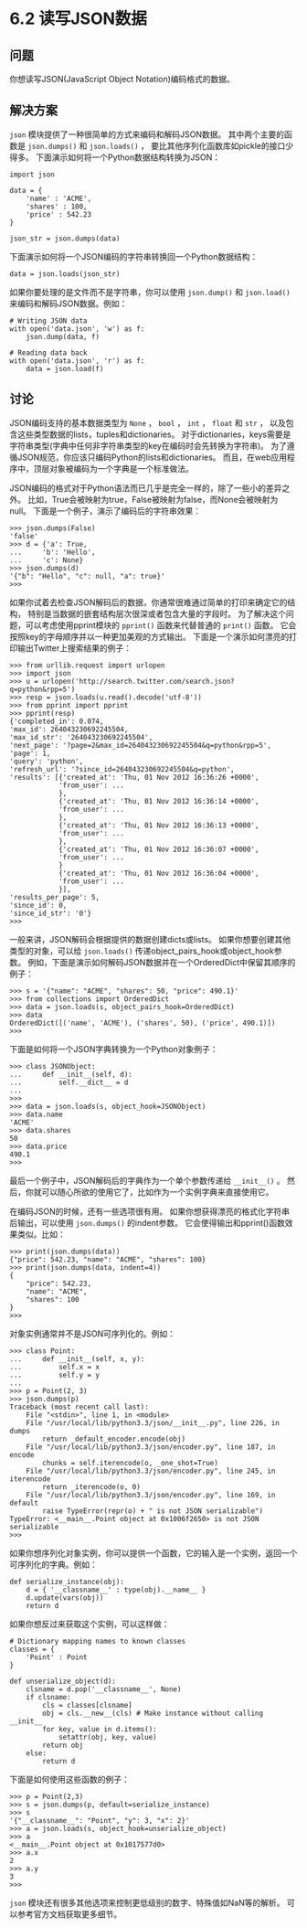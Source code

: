

# 6.2 读写JSON数据

## 问题

你想读写JSON(JavaScript Object Notation)编码格式的数据。

## 解决方案

`json` 模块提供了一种很简单的方式来编码和解码JSON数据。 其中两个主要的函数是 `json.dumps()` 和 `json.loads()` ，
要比其他序列化函数库如pickle的接口少得多。 下面演示如何将一个Python数据结构转换为JSON：

    
    
    import json
    
    data = {
        'name' : 'ACME',
        'shares' : 100,
        'price' : 542.23
    }
    
    json_str = json.dumps(data)
    

下面演示如何将一个JSON编码的字符串转换回一个Python数据结构：

    
    
    data = json.loads(json_str)
    

如果你要处理的是文件而不是字符串，你可以使用 `json.dump()` 和 `json.load()` 来编码和解码JSON数据。例如：

    
    
    # Writing JSON data
    with open('data.json', 'w') as f:
        json.dump(data, f)
    
    # Reading data back
    with open('data.json', 'r') as f:
        data = json.load(f)
    

## 讨论

JSON编码支持的基本数据类型为 `None` ， `bool` ， `int` ， `float` 和 `str` ，
以及包含这些类型数据的lists，tuples和dictionaries。
对于dictionaries，keys需要是字符串类型(字典中任何非字符串类型的key在编码时会先转换为字符串)。
为了遵循JSON规范，你应该只编码Python的lists和dictionaries。 而且，在web应用程序中，顶层对象被编码为一个字典是一个标准做法。

JSON编码的格式对于Python语法而已几乎是完全一样的，除了一些小的差异之外。
比如，True会被映射为true，False被映射为false，而None会被映射为null。 下面是一个例子，演示了编码后的字符串效果：

    
    
    >>> json.dumps(False)
    'false'
    >>> d = {'a': True,
    ...     'b': 'Hello',
    ...     'c': None}
    >>> json.dumps(d)
    '{"b": "Hello", "c": null, "a": true}'
    >>>
    

如果你试着去检查JSON解码后的数据，你通常很难通过简单的打印来确定它的结构， 特别是当数据的嵌套结构层次很深或者包含大量的字段时。
为了解决这个问题，可以考虑使用pprint模块的 `pprint()` 函数来代替普通的 `print()` 函数。
它会按照key的字母顺序并以一种更加美观的方式输出。 下面是一个演示如何漂亮的打印输出Twitter上搜索结果的例子：

    
    
    >>> from urllib.request import urlopen
    >>> import json
    >>> u = urlopen('http://search.twitter.com/search.json?q=python&rpp=5')
    >>> resp = json.loads(u.read().decode('utf-8'))
    >>> from pprint import pprint
    >>> pprint(resp)
    {'completed_in': 0.074,
    'max_id': 264043230692245504,
    'max_id_str': '264043230692245504',
    'next_page': '?page=2&max_id=264043230692245504&q=python&rpp=5',
    'page': 1,
    'query': 'python',
    'refresh_url': '?since_id=264043230692245504&q=python',
    'results': [{'created_at': 'Thu, 01 Nov 2012 16:36:26 +0000',
                'from_user': ...
                },
                {'created_at': 'Thu, 01 Nov 2012 16:36:14 +0000',
                'from_user': ...
                },
                {'created_at': 'Thu, 01 Nov 2012 16:36:13 +0000',
                'from_user': ...
                },
                {'created_at': 'Thu, 01 Nov 2012 16:36:07 +0000',
                'from_user': ...
                }
                {'created_at': 'Thu, 01 Nov 2012 16:36:04 +0000',
                'from_user': ...
                }],
    'results_per_page': 5,
    'since_id': 0,
    'since_id_str': '0'}
    >>>
    

一般来讲，JSON解码会根据提供的数据创建dicts或lists。 如果你想要创建其他类型的对象，可以给 `json.loads()`
传递object_pairs_hook或object_hook参数。 例如，下面是演示如何解码JSON数据并在一个OrderedDict中保留其顺序的例子：

    
    
    >>> s = '{"name": "ACME", "shares": 50, "price": 490.1}'
    >>> from collections import OrderedDict
    >>> data = json.loads(s, object_pairs_hook=OrderedDict)
    >>> data
    OrderedDict([('name', 'ACME'), ('shares', 50), ('price', 490.1)])
    >>>
    

下面是如何将一个JSON字典转换为一个Python对象例子：

    
    
    >>> class JSONObject:
    ...     def __init__(self, d):
    ...         self.__dict__ = d
    ...
    >>>
    >>> data = json.loads(s, object_hook=JSONObject)
    >>> data.name
    'ACME'
    >>> data.shares
    50
    >>> data.price
    490.1
    >>>
    

最后一个例子中，JSON解码后的字典作为一个单个参数传递给 `__init__()` 。
然后，你就可以随心所欲的使用它了，比如作为一个实例字典来直接使用它。

在编码JSON的时候，还有一些选项很有用。 如果你想获得漂亮的格式化字符串后输出，可以使用 `json.dumps()` 的indent参数。
它会使得输出和pprint()函数效果类似。比如：

    
    
    >>> print(json.dumps(data))
    {"price": 542.23, "name": "ACME", "shares": 100}
    >>> print(json.dumps(data, indent=4))
    {
        "price": 542.23,
        "name": "ACME",
        "shares": 100
    }
    >>>
    

对象实例通常并不是JSON可序列化的。例如：

    
    
    >>> class Point:
    ...     def __init__(self, x, y):
    ...         self.x = x
    ...         self.y = y
    ...
    >>> p = Point(2, 3)
    >>> json.dumps(p)
    Traceback (most recent call last):
        File "<stdin>", line 1, in <module>
        File "/usr/local/lib/python3.3/json/__init__.py", line 226, in dumps
            return _default_encoder.encode(obj)
        File "/usr/local/lib/python3.3/json/encoder.py", line 187, in encode
            chunks = self.iterencode(o, _one_shot=True)
        File "/usr/local/lib/python3.3/json/encoder.py", line 245, in iterencode
            return _iterencode(o, 0)
        File "/usr/local/lib/python3.3/json/encoder.py", line 169, in default
            raise TypeError(repr(o) + " is not JSON serializable")
    TypeError: <__main__.Point object at 0x1006f2650> is not JSON serializable
    >>>
    

如果你想序列化对象实例，你可以提供一个函数，它的输入是一个实例，返回一个可序列化的字典。例如：

    
    
    def serialize_instance(obj):
        d = { '__classname__' : type(obj).__name__ }
        d.update(vars(obj))
        return d
    

如果你想反过来获取这个实例，可以这样做：

    
    
    # Dictionary mapping names to known classes
    classes = {
        'Point' : Point
    }
    
    def unserialize_object(d):
        clsname = d.pop('__classname__', None)
        if clsname:
            cls = classes[clsname]
            obj = cls.__new__(cls) # Make instance without calling __init__
            for key, value in d.items():
                setattr(obj, key, value)
            return obj
        else:
            return d
    

下面是如何使用这些函数的例子：

    
    
    >>> p = Point(2,3)
    >>> s = json.dumps(p, default=serialize_instance)
    >>> s
    '{"__classname__": "Point", "y": 3, "x": 2}'
    >>> a = json.loads(s, object_hook=unserialize_object)
    >>> a
    <__main__.Point object at 0x1017577d0>
    >>> a.x
    2
    >>> a.y
    3
    >>>
    

`json` 模块还有很多其他选项来控制更低级别的数字、特殊值如NaN等的解析。 可以参考官方文档获取更多细节。

